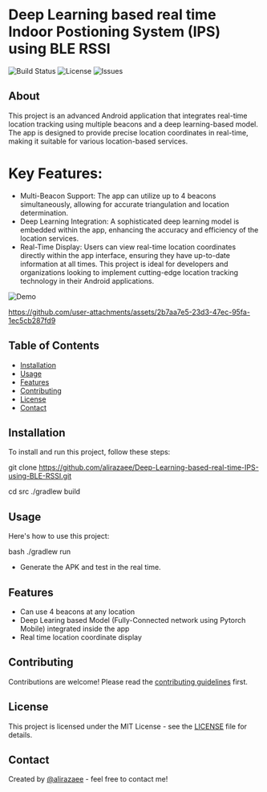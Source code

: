 
# Deep Learning based real time Indoor Postioning System (IPS) using BLE RSSI


![Build Status](https://img.shields.io/github/workflow/status/alirazaee/Deep-Learning-based-real-time-IPS-using-BLE-RSSI
)
![License](https://img.shields.io/github/license/alirazaee/Deep-Learning-based-real-time-IPS-using-BLE-RSSI
)
![Issues](https://img.shields.io/github/issues/alirazaee/Deep-Learning-based-real-time-IPS-using-BLE-RSSI
)

## About

This project is an advanced Android application that integrates real-time location tracking using multiple beacons and a deep learning-based model. The app is designed to provide precise location coordinates in real-time, making it suitable for various location-based services.

# Key Features:

- Multi-Beacon Support: The app can utilize up to 4 beacons simultaneously, allowing for accurate triangulation and location determination.
- Deep Learning Integration: A sophisticated deep learning model is embedded within the app, enhancing the accuracy and efficiency of the location services.
- Real-Time Display: Users can view real-time location coordinates directly within the app interface, ensuring they have up-to-date information at all times.
This project is ideal for developers and organizations looking to implement cutting-edge location tracking technology in their Android applications.

![Demo](https://github.com/user-attachments/assets/2b7aa7e5-23d3-47ec-95fa-1ec5cb287fd9)

https://github.com/user-attachments/assets/2b7aa7e5-23d3-47ec-95fa-1ec5cb287fd9


## Table of Contents

- [Installation](#installation)
- [Usage](#usage)
- [Features](#features)
- [Contributing](#contributing)
- [License](#license)
- [Contact](#contact)

## Installation

To install and run this project, follow these steps:

git clone https://github.com/alirazaee/Deep-Learning-based-real-time-IPS-using-BLE-RSSI.git

cd src
./gradlew build

## Usage

Here's how to use this project:

bash
./gradlew run

- Generate the APK and test in the real time.


## Features

- Can use 4 beacons at any location
- Deep Learing based Model (Fully-Connected network using Pytorch Mobile) integrated inside the app
- Real time location coordinate display


## Contributing

Contributions are welcome! Please read the [contributing guidelines](CONTRIBUTING.md) first.

## License

This project is licensed under the MIT License - see the [LICENSE](LICENSE) file for details.

## Contact

Created by [@alirazaee](https://github.com/alirazaee) - feel free to contact me!
